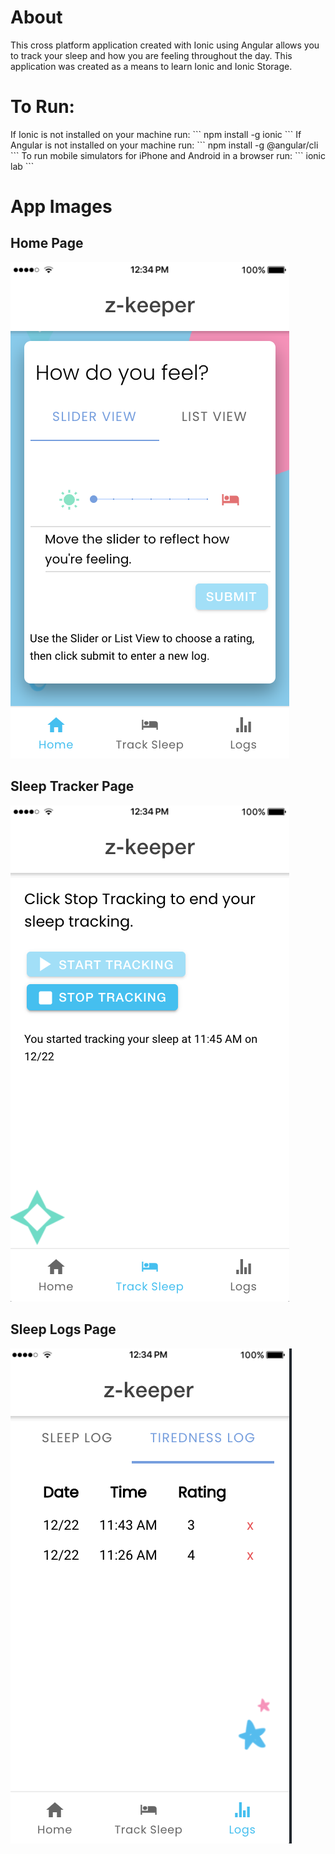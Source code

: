 <h1>About</h1>
This cross platform application created with Ionic using Angular allows you to track your sleep and how you are feeling throughout the day. This application was created as a means to learn Ionic and Ionic Storage.

<h1>To Run:</h1>
If Ionic is not installed on your machine run:
```
npm install -g ionic
```
If Angular is not installed on your machine run:
```
npm install -g @angular/cli
```
To run mobile simulators for iPhone and Android in a browser run:
```
ionic lab
```

<h1>App Images</h1>
<h2>Home Page</h2>
<img src="/src/assets/images/app-images/homePage.png">
<h2>Sleep Tracker Page</h2>
<img src="/src/assets/images/app-images/sleepTracker.png">
<h2>Sleep Logs Page</h2>
<img src="/src/assets/images/app-images/tiredLogs.png">
